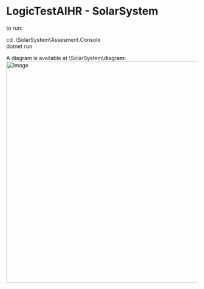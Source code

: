 # LogicTestAIHR - SolarSystem

to run:

cd .\SolarSystem\Assesment.Console\
dotnet run


A diagram is available at \SolarSystem\diagram:
<img width="584" alt="image" src="https://user-images.githubusercontent.com/74863927/203860756-140c6cb4-0972-4f13-902f-cc1d2eff3404.png">

